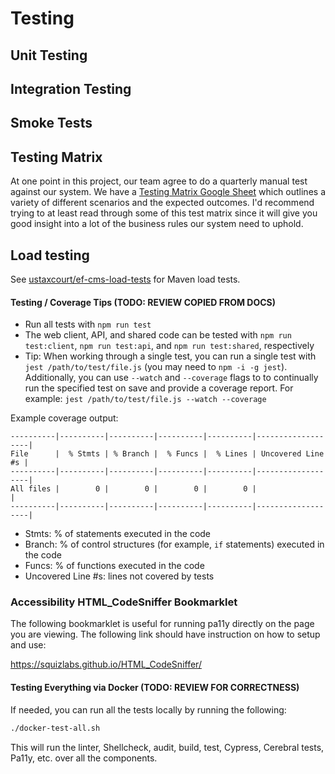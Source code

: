 # Testing

## Unit Testing

## Integration Testing

## Smoke Tests

## Testing Matrix

At one point in this project, our team agree to do a quarterly manual test against our system.  We have a [Testing Matrix Google Sheet](https://docs.google.com/spreadsheets/d/1FUHKC_YrT-PosaWD5gRVmsDzI1HS_U-8CyMIb-qX9EA) which outlines a variety of different scenarios and the expected outcomes.  I'd recommend trying to at least read through some of this test matrix since it will give you good insight into a lot of the business rules our system need to uphold.

## Load testing

See [ustaxcourt/ef-cms-load-tests](https://github.com/ustaxcourt/ef-cms-load-tests) for Maven load tests.

#### Testing / Coverage Tips (TODO: REVIEW COPIED FROM DOCS)

- Run all tests with `npm run test`
- The web client, API, and shared code can be tested with `npm run test:client`, `npm run test:api`, and `npm run test:shared`, respectively
- Tip: When working through a single test, you can run a single test with `jest /path/to/test/file.js` (you may need to `npm -i -g jest`). Additionally, you can use `--watch` and `--coverage` flags to to continually run the specified test on save and provide a coverage report. For example: `jest /path/to/test/file.js --watch --coverage`

Example coverage output:
```
----------|----------|----------|----------|----------|-------------------|
File      |  % Stmts | % Branch |  % Funcs |  % Lines | Uncovered Line #s |
----------|----------|----------|----------|----------|-------------------|
All files |        0 |        0 |        0 |        0 |                   |
----------|----------|----------|----------|----------|-------------------|
```
- Stmts: % of statements executed in the code
- Branch: % of control structures (for example, `if` statements) executed in the code
- Funcs: % of functions executed in the code
- Uncovered Line #s: lines not covered by tests

### Accessibility HTML_CodeSniffer Bookmarklet

The following bookmarklet is useful for running pa11y directly on the page you are viewing.  The following link should have instruction on how to setup and use:

https://squizlabs.github.io/HTML_CodeSniffer/

#### Testing Everything via Docker (TODO: REVIEW FOR CORRECTNESS)

If needed, you can run all the tests locally by running the following:

```sh
./docker-test-all.sh
```

This will run the linter, Shellcheck, audit, build, test, Cypress, Cerebral tests, Pa11y, etc. over all the components.